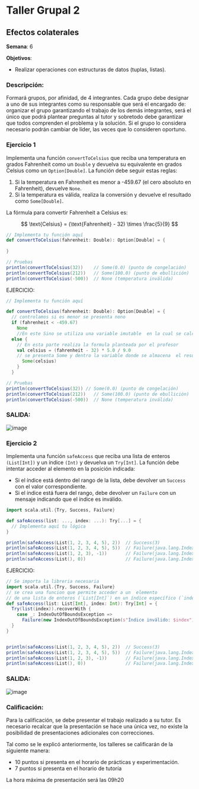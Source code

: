 # Taller Grupal  2
## Efectos colaterales

**Semana**: 6

**Objetivos**:

- Realizar operaciones con estructuras de datos (tuplas, listas).

### Descripción:

Formará grupos, por afinidad, de 4 integrantes. Cada grupo debe designar a uno de sus integrantes como su responsable que será el encargado de: organizar el grupo garantizando el trabajo de los demás integrantes, será el único que podrá plantear preguntas al tutor y sobretodo debe garantizar que todos comprenden el problema y la solución. Si el grupo lo considera necesario podrán cambiar de líder, las veces que lo consideren oportuno.

### Ejercicio 1
Implementa una función `convertToCelsius` que reciba una temperatura en grados Fahrenheit como un `Double` y devuelva su equivalente en grados Celsius como un `Option[Double]`. La función debe seguir estas reglas:

1. Si la temperatura en Fahrenheit es menor a -459.67 (el cero absoluto en Fahrenheit), devuelve `None`.
2. Si la temperatura es válida, realiza la conversión y devuelve el resultado como `Some[Double]`.

La fórmula para convertir Fahrenheit a Celsius es:

$$
\text{Celsius} = (\text{Fahrenheit} - 32) \times \frac{5}{9}
$$

```Scala
// Implementa tu función aquí
def convertToCelsius(fahrenheit: Double): Option[Double] = {
  
}

// Pruebas
println(convertToCelsius(32))    // Some(0.0) (punto de congelación)
println(convertToCelsius(212))   // Some(100.0) (punto de ebullición)
println(convertToCelsius(-500))  // None (temperatura inválida)

```
EJERCICIO:
```Scala
// Implementa tu función aquí

def convertToCelsius(fahrenheit: Double): Option[Double] = {
  // controlamos si es menor se presenta nono
  if (fahrenheit < -459.67)
    None
    //En este Sino se utiliza una variable imutable  en la cual se calcula el resultado
  else {
    // En esta parte realiza la formula planteada por el profesor
    val celsius = (fahrenheit - 32) * 5.0 / 9.0
    // se presenta Some y dentro la variable donde se almacena  el resultado
      Some(celsius)
    }
  }

// Pruebas
println(convertToCelsius(32)) // Some(0.0) (punto de congelación)
println(convertToCelsius(212))   // Some(100.0) (punto de ebullición)
println(convertToCelsius(-500))  // None (temperatura inválida)

```
### SALIDA:
![image](https://github.com/user-attachments/assets/411d6ad7-abb2-484b-b160-6f6ab30b8e4c)

### Ejercicio 2
Implementa una función `safeAccess` que reciba una lista de enteros `(List[Int])` y un índice `(Int)` y devuelva un `Try[Int]`. La función debe intentar acceder al elemento en la posición indicada:

- Si el índice está dentro del rango de la lista, debe devolver un `Success` con el valor correspondiente.
- Si el índice está fuera del rango, debe devolver un `Failure` con un mensaje indicando que el índice es inválido.

```Scala
import scala.util.{Try, Success, Failure}

def safeAccess(list: ..., index: ...): Try[...] = {
  // Implementa aquí tu lógica
}

println(safeAccess(List(1, 2, 3, 4, 5), 2))  // Success(3)
println(safeAccess(List(1, 2, 3, 4, 5), 5))  // Failure(java.lang.IndexOutOfBoundsException: Índice inválido: 5)
println(safeAccess(List(1, 2, 3), -1))       // Failure(java.lang.IndexOutOfBoundsException: Índice inválido: -1)
println(safeAccess(List(), 0))               // Failure(java.lang.IndexOutOfBoundsException: Índice inválido: 0)

```
EJERCICIO:
```Scala
// Se importa la libreria necesaria
import scala.util.{Try, Success, Failure}
// se crea una funcion que permite acceder a un  elemento
// de una lista de enteros (`List[Int]`) en un índice específico (`index`).
def safeAccess(list: List[Int], index: Int): Try[Int] = {
  Try(list(index)).recoverWith {
    case _: IndexOutOfBoundsException =>
      Failure(new IndexOutOfBoundsException(s"Índice inválido: $index"))
  }
}


println(safeAccess(List(1, 2, 3, 4, 5), 2))  // Success(3)
println(safeAccess(List(1, 2, 3, 4, 5), 5))  // Failure(java.lang.IndexOutOfBoundsException: Índice inválido: 5)
println(safeAccess(List(1, 2, 3), -1))       // Failure(java.lang.IndexOutOfBoundsException: Índice inválido: -1)
println(safeAccess(List(), 0))               // Failure(java.lang.IndexOutOfBoundsException: Índice inválido: 0)

```
### SALIDA:

![image](https://github.com/user-attachments/assets/4bdc65d0-b386-47f9-a01b-c8e2632833ab)


### Calificación:

Para la calificación, se debe presentar el trabajo realizado a su tutor. Es necesario recalcar que la presentación se hace una única vez, no existe la posibilidad de presentaciones adicionales con correcciones. 

Tal como se le explicó anteriormente, los talleres se calificarán de la siguiente manera:

- 10 puntos si presenta en el horario de prácticas y experimentación.
- 7 puntos si presenta en el horario de tutoría

La hora máxima de presentación será las 09h20
